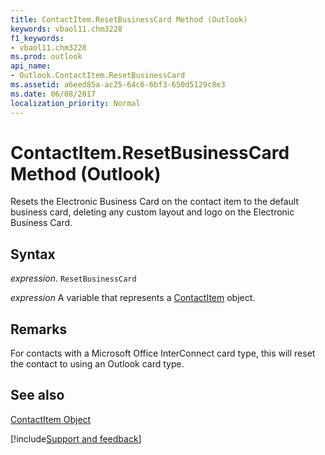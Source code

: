 ```yaml
---
title: ContactItem.ResetBusinessCard Method (Outlook)
keywords: vbaol11.chm3228
f1_keywords:
- vbaol11.chm3228
ms.prod: outlook
api_name:
- Outlook.ContactItem.ResetBusinessCard
ms.assetid: a6eed85a-ac25-64c6-6bf3-650d5129c8e3
ms.date: 06/08/2017
localization_priority: Normal
---
```



# ContactItem.ResetBusinessCard Method (Outlook)

Resets the Electronic Business Card on the contact item to the default business card, deleting any custom layout and logo on the Electronic Business Card.


## Syntax

_expression_. `ResetBusinessCard`

_expression_ A variable that represents a [ContactItem](./Outlook.ContactItem.md) object.


## Remarks

For contacts with a Microsoft Office InterConnect card type, this will reset the contact to using an Outlook card type.


## See also


[ContactItem Object](Outlook.ContactItem.md)

[!include[Support and feedback](~/includes/feedback-boilerplate.md)]